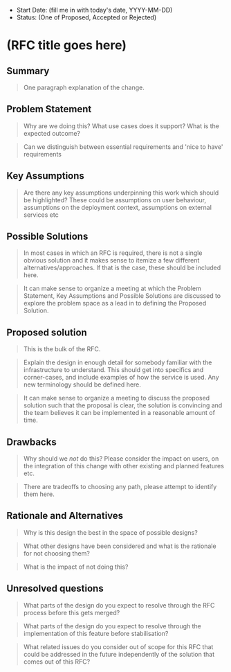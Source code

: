 - Start Date: (fill me in with today's date, YYYY-MM-DD)
- Status: (One of Proposed, Accepted or Rejected)

# (RFC title goes here)

## Summary

> One paragraph explanation of the change.

## Problem Statement

> Why are we doing this? What use cases does it support? What is the expected
outcome?

> Can we distinguish between essential requirements and 'nice to have' requirements

## Key Assumptions

> Are there any key assumptions underpinning this work which should be highlighted?
These could be assumptions on user behaviour, assumptions on the deployment
context, assumptions on external services etc

## Possible Solutions

> In most cases in which an RFC is required, there is not a single obvious solution
and it makes sense to itemize a few different alternatives/approaches. If that is
the case, these should be included here.

> It can make sense to organize a meeting at which the Problem Statement, Key
Assumptions and Possible Solutions are discussed to explore the problem space
as a lead in to defining the Proposed Solution.

## Proposed solution

> This is the bulk of the RFC.

> Explain the design in enough detail for somebody familiar with the 
infrastructure to understand. This should get into specifics and corner-cases, 
and include examples of how the service is used. Any new terminology should be 
defined here.

> It can make sense to organize a meeting to discuss the proposed solution such 
that the proposal is clear, the solution is convincing and the team believes it
can be implemented in a reasonable amount of time.

## Drawbacks

> Why should we *not* do this? Please consider the impact on users,
on the integration of this change with other existing and planned features etc.

> There are tradeoffs to choosing any path, please attempt to identify them here.

## Rationale and Alternatives

> Why is this design the best in the space of possible designs?

> What other designs have been considered and what is the rationale for not choosing them?

> What is the impact of not doing this?

## Unresolved questions

> What parts of the design do you expect to resolve through the RFC process 
before this gets merged?

> What parts of the design do you expect to resolve through the implementation 
of this feature before stabilisation?

> What related issues do you consider out of scope for this RFC that could be 
addressed in the future independently of the solution that comes out of this RFC?
